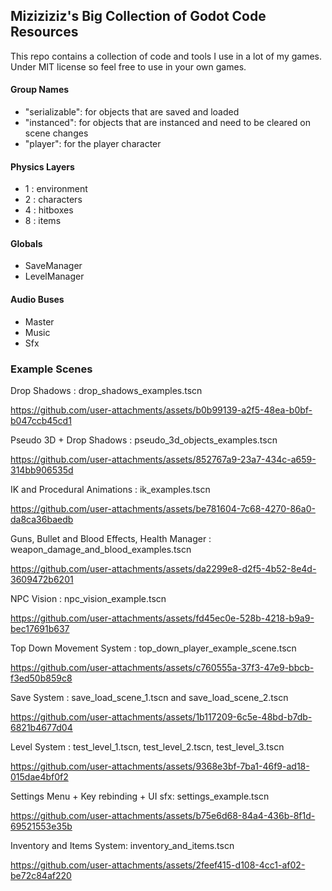 ## Miziziziz's Big Collection of Godot Code Resources
This repo contains a collection of code and tools I use in a lot of my games.
Under MIT license so feel free to use in your own games.


#### Group Names
* "serializable": for objects that are saved and loaded
* "instanced": for objects that are instanced and need to be cleared on scene changes
* "player": for the player character

#### Physics Layers
* 1 : environment
* 2 : characters
* 4 : hitboxes
* 8 : items

#### Globals
* SaveManager
* LevelManager

#### Audio Buses
* Master
* Music
* Sfx

### Example Scenes

Drop Shadows : drop_shadows_examples.tscn

https://github.com/user-attachments/assets/b0b99139-a2f5-48ea-b0bf-b047ccb45cd1

Pseudo 3D + Drop Shadows : pseudo_3d_objects_examples.tscn

https://github.com/user-attachments/assets/852767a9-23a7-434c-a659-314bb906535d

IK and Procedural Animations : ik_examples.tscn 

https://github.com/user-attachments/assets/be781604-7c68-4270-86a0-da8ca36baedb

Guns, Bullet and Blood Effects, Health Manager : weapon_damage_and_blood_examples.tscn

https://github.com/user-attachments/assets/da2299e8-d2f5-4b52-8e4d-3609472b6201

NPC Vision : npc_vision_example.tscn

https://github.com/user-attachments/assets/fd45ec0e-528b-4218-b9a9-bec17691b637

Top Down Movement System : top_down_player_example_scene.tscn

https://github.com/user-attachments/assets/c760555a-37f3-47e9-bbcb-f3ed50b859c8

Save System : save_load_scene_1.tscn and save_load_scene_2.tscn

https://github.com/user-attachments/assets/1b117209-6c5e-48bd-b7db-6821b4677d04

Level System : test_level_1.tscn, test_level_2.tscn, test_level_3.tscn

https://github.com/user-attachments/assets/9368e3bf-7ba1-46f9-ad18-015dae4bf0f2

Settings Menu + Key rebinding + UI sfx: settings_example.tscn

https://github.com/user-attachments/assets/b75e6d68-84a4-436b-8f1d-69521553e35b

Inventory and Items System: inventory_and_items.tscn

https://github.com/user-attachments/assets/2feef415-d108-4cc1-af02-be72c84af220





